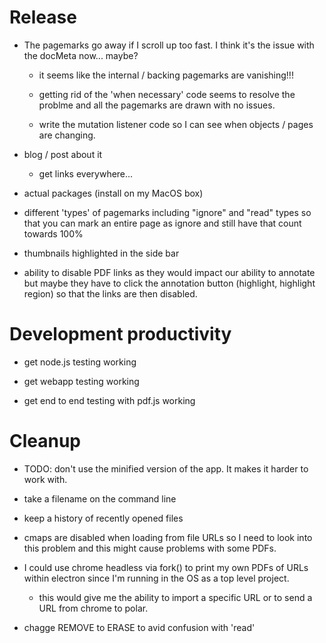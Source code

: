 
# Release

- The pagemarks go away if I scroll up too fast. I think it's the issue with the
  docMeta now... maybe?

    - it seems like the internal / backing pagemarks are vanishing!!!

    - getting rid of the 'when necessary' code seems to resolve the problme
      and all the pagemarks are drawn with no issues.

    - write the mutation listener code so I can see when objects / pages are
      changing.

- blog / post about it
    - get links everywhere...

- actual packages (install on my MacOS box)


- different 'types' of pagemarks including "ignore" and "read" types so that
  you can mark an entire page as ignore and still have that count towards 100%

- thumbnails highlighted in the side bar


- ability to disable PDF links as they would impact our ability to annotate but
  maybe they have to click the annotation button (highlight, highlight region)
  so that the links are then disabled.

# Development productivity

- get node.js testing working

- get webapp testing working

- get end to end testing with pdf.js working

# Cleanup


- TODO: don't use the minified version of the app.  It makes it harder to work with.

- take a filename on the command line

- keep a history of recently opened files


-  cmaps are disabled when loading from file URLs so I need to look into this
   problem and this might cause problems with some PDFs.


- I could use chrome headless via fork() to print my own PDFs of URLs within
  electron since I'm running in the OS as a top level project.

    - this would give me the ability to import a specific URL or to send a URL
      from chrome to polar.


- chagge REMOVE to ERASE to avid confusion with 'read'
